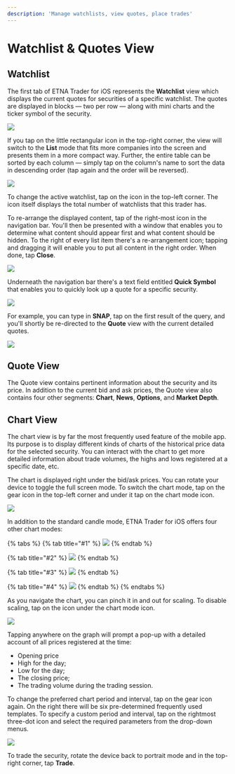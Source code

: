 ```yaml
---
description: 'Manage watchlists, view quotes, place trades'
---
```


# Watchlist & Quotes View

## Watchlist

The first tab of ETNA Trader for iOS represents the **Watchlist** view which displays the current quotes for securities of a specific watchlist. The quotes are displayed in blocks — two per row — along with mini charts and the ticker symbol of the security.

![](../../../.gitbook/assets/img_0016_iphonexspacegrey_portrait.png)

If you tap on the little rectangular icon in the top-right corner, the view will switch to the **List** mode that fits more companies into the screen and presents them in a more compact way. Further, the entire table can be sorted by each column — simply tap on the column's name to sort the data in descending order \(tap again and the order will be reversed\).

![](../../../.gitbook/assets/img_0017_iphonexspacegrey_portrait%20%281%29.png)

To change the active watchlist, tap on the icon in the top-left corner. The icon itself displays the total number of watchlists that this trader has.

To re-arrange the displayed content, tap of the right-most icon in the navigation bar. You'll then be presented with a window that enables you to determine what content should appear first and what content should be hidden. To the right of every list item there's a re-arrangement icon; tapping and dragging it will enable you to put all content in the right order. When done, tap **Close**.

![](../../../.gitbook/assets/img_0018_iphonexspacegrey_portrait.png)

Underneath the navigation bar there's a text field entitled **Quick Symbol** that enables you to quickly look up a quote for a specific security.

![](../../../.gitbook/assets/img_0019_iphonexspacegrey_portrait.png)

For example, you can type in **SNAP**, tap on the first result of the query, and you'll shortly be re-directed to the **Quote** view with the current detailed quotes.

![](../../../.gitbook/assets/img_0020_iphonexspacegrey_portrait.png)

## Quote View

The Quote view contains pertinent information about the security and its price. In addition to the current bid and ask prices, the Quote view also contains four other segments: **Chart**, **News**, **Options**, and **Market Depth**.

## Chart View

The chart view is by far the most frequently used feature of the mobile app. Its purpose is to display different kinds of charts of the historical price data for the selected security. You can interact with the chart to get more detailed information about trade volumes, the highs and lows registered at a specific date, etc.

The chart is displayed right under the bid/ask prices. You can rotate your device to toggle the full screen mode. To switch the chart mode, tap on the gear icon in the top-left corner and under it tap on the chart mode icon.

![](../../../.gitbook/assets/img_0039_iphonexspacegrey_landscape.png)

In addition to the standard candle mode, ETNA Trader for iOS offers four other chart modes:

{% tabs %}
{% tab title="\#1" %}
![](../../../.gitbook/assets/img_0040_iphonexspacegrey_landscape.png)
{% endtab %}

{% tab title="\#2" %}
![](../../../.gitbook/assets/img_0041_iphonexspacegrey_landscape.png)
{% endtab %}

{% tab title="\#3" %}
![](../../../.gitbook/assets/img_0042_iphonexspacegrey_landscape.png)
{% endtab %}

{% tab title="\#4" %}
![](../../../.gitbook/assets/img_0043_iphonexspacegrey_landscape.png)
{% endtab %}
{% endtabs %}

As you navigate the chart, you can pinch it in and out for scaling. To disable scaling, tap on the icon under the chart mode icon.

![](../../../.gitbook/assets/img_0ebe558d9cff-1_iphonexspacegrey_landscape.png)

Tapping anywhere on the graph will prompt a pop-up with a detailed account of all prices registered at the time:

* Opening price
* High for the day;
* Low for the day;
* The closing price;
* The trading volume during the trading session.

To change the preferred chart period and interval, tap on the gear icon again. On the right there will be six pre-determined frequently used templates. To specify a custom period and interval, tap on the rightmost three-dot icon and select the required parameters from the drop-down menus.

![](../../../.gitbook/assets/img_0046_iphonexspacegrey_landscape.png)

To trade the security, rotate the device back to portrait mode and in the top-right corner, tap **Trade**.

